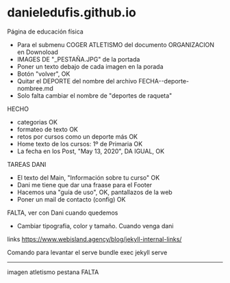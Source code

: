 # danieledufis.github.io

Página de educación física

- Para el submenu COGER ATLETISMO del documento ORGANIZACION en Downoload
- IMAGES DE "_PESTAÑA.JPG" de la portada
- Poner un texto debajo de cada imagen en la porada
- Botón "volver", OK
- Quitar el DEPORTE del nombre del archivo FECHA--deporte-nombree.md
- Solo falta cambiar el nombre de "deportes de raqueta"


HECHO
- categorias OK
- formateo de texto OK
- retos por cursos como un deporte más OK
- Home texto de los cursos: 1º de Primaria OK
- La fecha en los Post, "May 13, 2020", DA IGUAL, OK


TAREAS DANI
- El texto del Main, "Información sobre tu curso" OK
- Dani me tiene que dar una fraase para el Footer
- Hacemos una "guía de uso", OK, pantallazos de la web
- Poner un mail de contacto (config) OK


FALTA, ver con Dani cuando quedemos
- Cambiar tipografia, color y tamaño. Cuando venga dani



links
https://www.webisland.agency/blog/jekyll-internal-links/


Comando para levantar el serve
bundle exec jekyll serve



---
imagen atletismo pestana FALTA 
